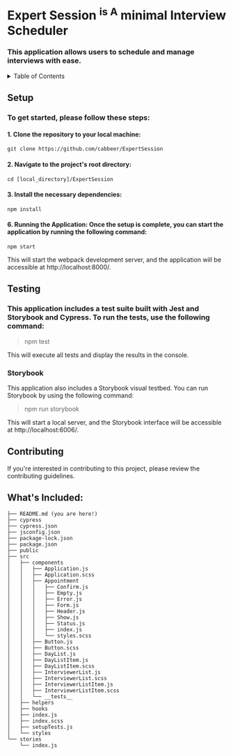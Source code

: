 # Expert Session  <sup>is A</sup> minimal **Interview Scheduler**
### This application allows users to schedule and manage interviews with ease.

<!-- TABLE OF CONTENTS -->
<details>
  <summary>Table of Contents</summary>

  - Setup
  
- Testing
   - Jest
   - Story Book
  
</details>




## Setup
### To get started, please follow these steps:

#### 1. Clone the repository to your local machine: 
```
git clone https://github.com/cabbeer/ExpertSession
```
#### 2. Navigate to the project's root directory: 
```
cd [local_directory]/ExpertSession
```
#### 3. Install the necessary dependencies: 
```
npm install
```
#### 6. Running the Application: **Once the setup is complete, you can start the application by running the following command:**
```
npm start
```
This will start the webpack development server, and the application will be accessible at http://localhost:8000/.

## Testing

### This application includes a test suite built with Jest and Storybook and Cypress. To run the tests, use the following command:

> npm test

This will execute all tests and display the results in the console.

### Storybook
This application also includes a Storybook visual testbed. You can run Storybook by using the following command:

> npm run storybook

This will start a local server, and the Storybook interface will be accessible at http://localhost:6006/.



## Contributing
If you're interested in contributing to this project, please review the contributing guidelines.




## What's Included:
```
├── README.md (you are here!)
├── cypress
├── cypress.json
├── jsconfig.json
├── package-lock.json
├── package.json
├── public
├── src
│   ├── components
│   │   ├── Application.js
│   │   ├── Application.scss
│   │   ├── Appointment
│   │   │   ├── Confirm.js
│   │   │   ├── Empty.js
│   │   │   ├── Error.js
│   │   │   ├── Form.js
│   │   │   ├── Header.js
│   │   │   ├── Show.js
│   │   │   ├── Status.js
│   │   │   ├── index.js
│   │   │   └── styles.scss
│   │   ├── Button.js
│   │   ├── Button.scss
│   │   ├── DayList.js
│   │   ├── DayListItem.js
│   │   ├── DayListItem.scss
│   │   ├── InterviewerList.js
│   │   ├── InterviewerList.scss
│   │   ├── InterviewerListItem.js
│   │   ├── InterviewerListItem.scss
│   │   └── __tests__
│   ├── helpers
│   ├── hooks
│   ├── index.js
│   ├── index.scss
│   ├── setupTests.js
│   └── styles
└── stories
    └── index.js
```
